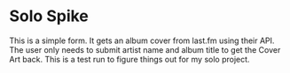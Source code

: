 # Solo Spike

This is a simple form. It gets an album cover from last.fm using their API. The user only needs to submit artist name and album title to get the Cover Art back. This is a test run to figure things out for my solo project.